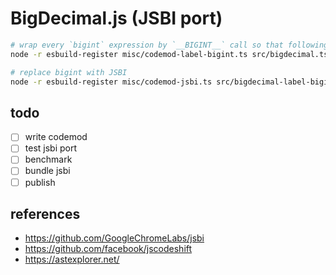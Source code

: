 # BigDecimal.js (JSBI port)

```sh
# wrap every `bigint` expression by `__BIGINT__` call so that following codemod can idententify them syntactically
node -r esbuild-register misc/codemod-label-bigint.ts src/bigdecimal.ts src/bigdecimal-label-bigint.ts

# replace bigint with JSBI
node -r esbuild-register misc/codemod-jsbi.ts src/bigdecimal-label-bigint.ts src/bigdecimal-jsbi.ts
```

## todo

- [ ] write codemod
- [ ] test jsbi port
- [ ] benchmark
- [ ] bundle jsbi
- [ ] publish

## references

- https://github.com/GoogleChromeLabs/jsbi
- https://github.com/facebook/jscodeshift
- https://astexplorer.net/

